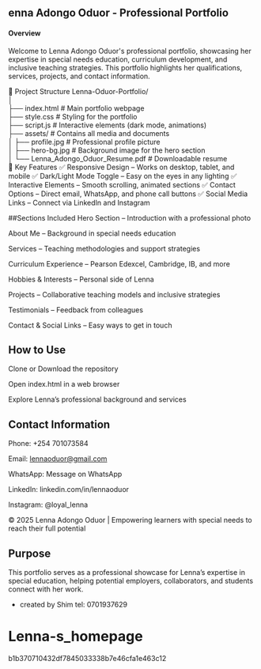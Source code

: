 
## enna Adongo Oduor - Professional Portfolio

#### Overview
Welcome to Lenna Adongo Oduor's professional portfolio, showcasing her expertise in special needs education, curriculum development, and inclusive teaching strategies. This portfolio highlights her qualifications, services, projects, and contact information.

📂 Project Structure
Lenna-Oduor-Portfolio/  
│  
├── index.html            # Main portfolio webpage  
├── style.css             # Styling for the portfolio  
├── script.js             # Interactive elements (dark mode, animations)  
├── assets/               # Contains all media and documents  
│   ├── profile.jpg       # Professional profile picture  
│   ├── hero-bg.jpg       # Background image for the hero section  
│   └── Lenna_Adongo_Oduor_Resume.pdf  # Downloadable resume  
🌟 Key Features
✅ Responsive Design – Works on desktop, tablet, and mobile
✅ Dark/Light Mode Toggle – Easy on the eyes in any lighting
✅ Interactive Elements – Smooth scrolling, animated sections
✅ Contact Options – Direct email, WhatsApp, and phone call buttons
✅ Social Media Links – Connect via LinkedIn and Instagram

##Sections Included
Hero Section – Introduction with a professional photo

About Me – Background in special needs education

Services – Teaching methodologies and support strategies

Curriculum Experience – Pearson Edexcel, Cambridge, IB, and more

Hobbies & Interests – Personal side of Lenna

Projects – Collaborative teaching models and inclusive strategies

Testimonials – Feedback from colleagues

Contact & Social Links – Easy ways to get in touch

## How to Use
Clone or Download the repository

Open index.html in a web browser

Explore Lenna’s professional background and services

## Contact Information
Phone: +254 701073584

Email: lennaoduor@gmail.com

WhatsApp: Message on WhatsApp

LinkedIn: linkedin.com/in/lennaoduor

Instagram: @loyal_lenna

© 2025 Lenna Adongo Oduor | Empowering learners with special needs to reach their full potential

## Purpose
This portfolio serves as a professional showcase for Lenna’s expertise in special education, helping potential employers, collaborators, and students connect with her work.

- created by Shim tel: 0701937629
# Lenna-s_homepage
 b1b370710432df7845033338b7e46cfa1e463c12
